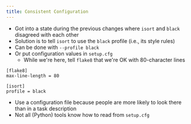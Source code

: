 ```yaml
---
title: Consistent Configuration
---
```


-   Got into a state during the previous changes where `isort` and `black` disagreed with each other
-   Solution is to tell `isort` to use the `black` profile (i.e., its style rules)
-   Can be done with `--profile black`
-   Or put configuration values in `setup.cfg`
    -   While we're here, tell `flake8` that we're OK with 80-character lines

```
[flake8]
max-line-length = 80

[isort]
profile = black
```

-   Use a configuration file because people are more likely to look there than in a task description
-   Not all (Python) tools know how to read from `setup.cfg`
